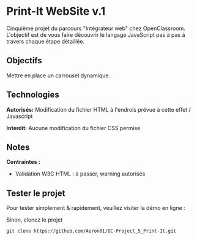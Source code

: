 # Print-It WebSite v.1

Cinquième projet du parcours "Intégrateur web" chez OpenClassroom. L'objectif est de vous faire découvrir le langage JavaScript pas à pas à travers chaque étape détaillée.

## Objectifs

Mettre en place un carrousel dynamique.

## Technologies

**Autorisés:** Modification du fichier HTML à l'endrois prévue à cette effet / Javascript

**Interdit:** Aucune modification du fichier CSS permise

## Notes

**Contraintes :**

- Validation W3C HTML : à passer, warning autorisés

## Tester le projet

Pour tester simplement & rapidement, veuillez visiter la démo en ligne : []()

Sinon, clonez le projet

```terminal
git clone https://github.com/Aeron01/OC-Project_5_Print-It.git
```
